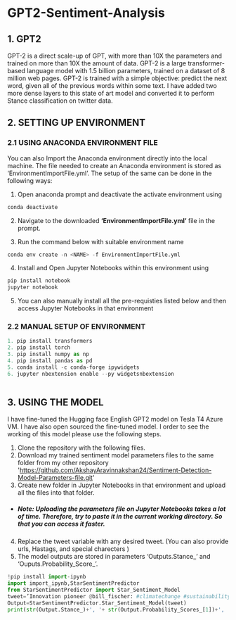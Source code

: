 # GPT2-Sentiment-Analysis
## 1. GPT2
GPT-2 is a direct scale-up of GPT, with more than 10X the parameters and trained on more than 10X the amount of data. GPT-2 is a large transformer-based language model with 1.5 billion parameters, trained on a dataset of 8 million web pages. GPT-2 is trained with a simple objective: predict the next word, given all of the previous words within some text. I have added two more dense layers to this state of art model and converted it to perform Stance classification on twitter data. 

## 2. SETTING UP ENVIRONMENT 
### 2.1 USING ANACONDA ENVIRONMENT FILE

You can also Import the Anaconda environment directly into the local machine. The file needed to create an Anaconda environment is stored as ‘EnvironmentImportFile.yml’. The setup of the same can be done in the following ways:

1. Open anaconda prompt and deactivate the activate environment using 
```python
conda deactivate 
```
2. Navigate to the downloaded **‘EnvironmentImportFile.yml’** file in the prompt.

3. Run the command below with suitable environment name 

```python
conda env create -n <NAME> -f EnvironmentImportFile.yml 
```
4. Install and Open Jupyter Notebooks within this environment using 
```python
pip install notebook
jupyter notebook
```
5. You can also manually install all the pre-requisties listed below and then access Jupyter Notebooks in that environment

### 2.2 MANUAL SETUP OF ENVIRONMENT
```python
1. pip install transformers
2. pip install torch
3. pip install numpy as np
4. pip install pandas as pd
5. conda install -c conda-forge ipywidgets
6. jupyter nbextension enable --py widgetsnbextension
 
```

## 3. USING THE MODEL
I have fine-tuned the Hugging face English GPT2 model on Tesla T4 Azure VM. I have also open sourced the fine-tuned model. I order to see the working of this model please use the following steps.
1. Clone the repository with the following files.
2. Download my trained sentiment model parameters files to the same folder from my other repository 'https://github.com/AkshayAravinnakshan24/Sentiment-Detection-Model-Parameters-file.git'
3. Create new folder in Jupyter Notebooks in that environment and upload all the files into that folder. 
- ##### Note: Uploading the parameters file on Jupyter Notebooks takes a lot of time. Therefore, try to paste it in the current working directory. So that you can access it faster.
4. Replace the tweet variable with any desired tweet. (You can also provide urls, Hastags, and special charecters )
5. The model outputs are stored in parameters ‘Outputs.Stance_’ and ‘Ouputs.Probability_Score_’.

```python
!pip install import-ipynb
import import_ipynb,StarSentimentPredictor
from StarSentimentPredictor import Star_Sentiment_Model
tweet=’Innovation pioneer @bill_fischer: #climatechange #sustainability #climateemergency #takingastand #takingaction "Far from being partisan, this was an attack on â€œAll those politicians who dont believe we should do anything about climate change." https://t.co/vk7aCOmVwg’
Output=StarSentimentPredictor.Star_Sentiment_Model(tweet)
print(str(Output.Stance_)+', '+ str(Output.Probability_Scores_[1])+', '+ str(Output.Probability_Scores_[0]))

```

